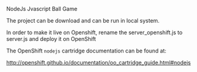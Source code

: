 NodeJs Jvascript Ball Game

The project can be download and can be run in local system.

In order to make it live on Openshift, rename the server_openshift.js to server.js and deploy it on OpenShift

The OpenShift `nodejs` cartridge documentation can be found at:

http://openshift.github.io/documentation/oo_cartridge_guide.html#nodejs

